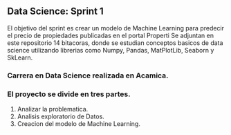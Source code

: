 ## Data Science:  Sprint 1
El objetivo del sprint es crear un modelo de Machine Learning para predecir el precio de propiedades publicadas en el portal Properti
Se adjuntan en este repositorio 14 bitacoras, donde se estudian conceptos basicos de data science utilizando librerias como Numpy, Pandas, MatPlotLib, Seaborn y SkLearn. 

### Carrera en Data Science realizada en Acamica.

### El proyecto se divide en tres partes.
1. Analizar la problematica.
2. Analisis exploratorio de Datos.
3. Creacion del modelo de Machine Learning.
